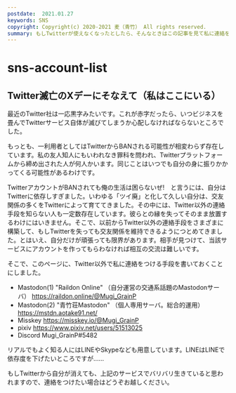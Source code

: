 ```yaml
---
postdate:  2021.01.27
keywords: SNS
copyright: Copyright(c) 2020-2021 麦（青竹） All rights reserved.
summary: もしTwitterが使えなくなったとしたら、そんなときはこの記事を見て私に連絡をつけてください。
---
```


# sns-account-list

##  Twitter滅亡のXデーにそなえて（私はここにいる）

最近のTwitter社は一応黒字みたいです。これが赤字だったら、いつビジネスを畳んでTwitterサービス自体が滅びてしまうか心配しなければならないところでした。

もっとも、一利用者としてはTwitterからBANされる可能性が相変わらず存在しています。私の友人知人にもいわれなき罪科を問われ、Twitterプラットフォームから締め出された人が何人かいます。同じことはいつでも自分の身に振りかかってくる可能性があるわけです。

TwitterアカウントがBANされても俺の生活は困らないぜ!　と言うには、自分はTwitterに依存しすぎました。いわゆる「ツイ廃」と化して久しい自分は、交友関係の多くをTwitterによって育ててきました。その中には、Twitter以外の連絡手段を知らない人も一定数存在しています。彼らとの縁を失ってそのまま放置するわけにはいきません。そこで、以前からTwitter以外の連絡手段をさまざまに構築して、もしTwitterを失っても交友関係を維持できるようにつとめてきました。とはいえ、自分だけが頑張っても限界があります。相手が見つけて、当該サービスにアカウントを作ってもらわなければ相互の交流は難しいです。

そこで、このページに、Twitter以外で私に連絡をつける手段を書いておくことにしました。

- Mastodon(1) "Raildon Online" （自分運営の交通系話題のMastodonサーバ） <a href="https://raildon.online/@Mugi_GrainP">https://raildon.online/@Mugi_GrainP</a>
- Mastodon(2) "青竹荘Mastodon" （個人専用サーバ。総合的運用） <a href="https://mstdn.aotake91.net">https://mstdn.aotake91.net/</a>
- Misskey <a href="https://misskey.io/@Mugi_GrainP">https://misskey.io/@Mugi_GrainP</a>
- pixiv <a href="https://www.pixiv.net/users/51513025">https://www.pixiv.net/users/51513025</a>
- Discord Mugi_GrainP#5482

リアルでもよく知る人にはLINEやSkypeなども用意しています。LINEはLINEで依存度を下げたいところですが……

もしTwitterから自分が消えても、上記のサービスでバリバリ生きていると思われますので、連絡をつけたい場合はどうぞお越しください。

